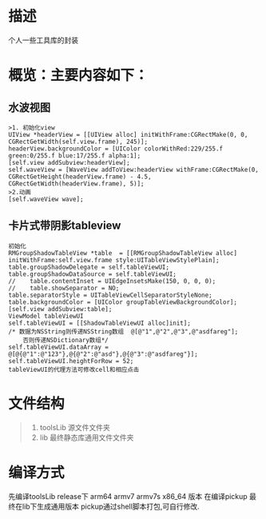 # 描述
个人一些工具库的封装

# 概览：主要内容如下：
## 水波视图 
    >1. 初始化view
    UIView *headerView = [[UIView alloc] initWithFrame:CGRectMake(0, 0, CGRectGetWidth(self.view.frame), 245)];
    headerView.backgroundColor = [UIColor colorWithRed:229/255.f green:0/255.f blue:17/255.f alpha:1];
    [self.view addSubview:headerView];
    self.waveView = [WaveView addToView:headerView withFrame:CGRectMake(0, CGRectGetHeight(headerView.frame) - 4.5, CGRectGetWidth(headerView.frame), 5)];
    >2.动画
    [self.waveView wave];

## 卡片式带阴影tableview
    初始化
    RMGroupShadowTableView *table  = [[RMGroupShadowTableView alloc] initWithFrame:self.view.frame style:UITableViewStylePlain];
    table.groupShadowDelegate = self.tableViewUI;
    table.groupShadowDataSource = self.tableViewUI;
    //    table.contentInset = UIEdgeInsetsMake(150, 0, 0, 0);
    //    table.showSeparator = NO;
    table.separatorStyle = UITableViewCellSeparatorStyleNone;
    table.backgroundColor = [UIColor groupTableViewBackgroundColor];
    [self.view addSubview:table];
    ViewModel tableViewUI
    self.tableViewUI = [[ShadowTableViewUI alloc]init];
    /* 数据为NSString则传递NSString数组  @[@"1",@"2",@"3",@"asdfareg"];
        否则传递NSDictionary数组*/
    self.tableViewUI.dataArray = @[@{@"1":@"123"},@{@"2":@"asd"},@{@"3":@"asdfareg"}];
    self.tableViewUI.heightForRow = 52;
    tableViewUI的代理方法可修改cell和相应点击
    

# 文件结构
>1. toolsLib  源文件文件夹
>2. lib  最终静态库通用文件文件夹

# 编译方式
先编译toolsLib release下 arm64 armv7 armv7s x86_64 版本
在编译pickup 最终在lib下生成通用版本
pickup通过shell脚本打包,可自行修改.
